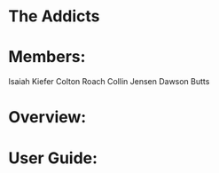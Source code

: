 # The Addicts

# Members: 
  Isaiah Kiefer 
  Colton Roach 
  Collin Jensen 
  Dawson Butts 
  
# Overview: 


# User Guide: 
